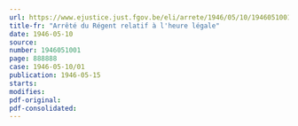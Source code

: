 ```yaml
---
url: https://www.ejustice.just.fgov.be/eli/arrete/1946/05/10/1946051001/justel
title-fr: "Arrêté du Régent relatif à l'heure légale"
date: 1946-05-10
source:
number: 1946051001
page: 888888
case: 1946-05-10/01
publication: 1946-05-15
starts:
modifies:
pdf-original:
pdf-consolidated:
---
```


